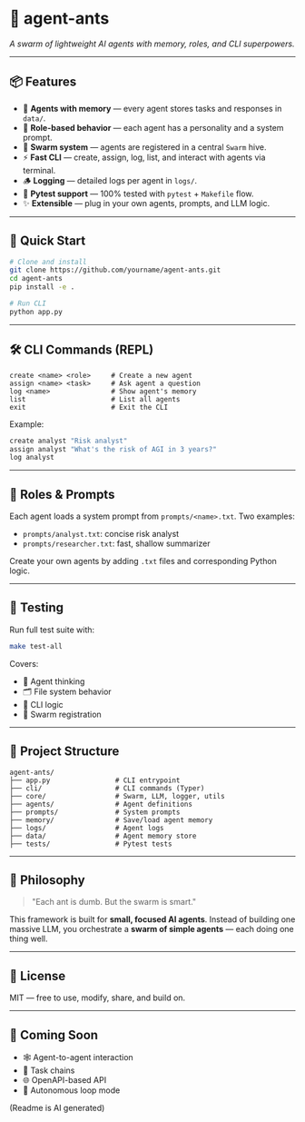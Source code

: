 # 🐜 agent-ants

_A swarm of lightweight AI agents with memory, roles, and CLI superpowers._

---

## 📦 Features

- 🧠 **Agents with memory** — every agent stores tasks and responses in `data/`.
- 🧭 **Role-based behavior** — each agent has a personality and a system prompt.
- 🐜 **Swarm system** — agents are registered in a central `Swarm` hive.
- ⚡ **Fast CLI** — create, assign, log, list, and interact with agents via terminal.
- 🪵 **Logging** — detailed logs per agent in `logs/`.
- 🧪 **Pytest support** — 100% tested with `pytest` + `Makefile` flow.
- ✨ **Extensible** — plug in your own agents, prompts, and LLM logic.

---

## 🚀 Quick Start

```bash
# Clone and install
git clone https://github.com/yourname/agent-ants.git
cd agent-ants
pip install -e .

# Run CLI
python app.py
```

---

## 🛠 CLI Commands (REPL)

```
create <name> <role>     # Create a new agent
assign <name> <task>     # Ask agent a question
log <name>               # Show agent's memory
list                     # List all agents
exit                     # Exit the CLI
```

Example:
```bash
create analyst "Risk analyst"
assign analyst "What's the risk of AGI in 3 years?"
log analyst
```

---

## 🧬 Roles & Prompts

Each agent loads a system prompt from `prompts/<name>.txt`. Two examples:

- `prompts/analyst.txt`: concise risk analyst
- `prompts/researcher.txt`: fast, shallow summarizer

Create your own agents by adding `.txt` files and corresponding Python logic.

---

## 🧪 Testing

Run full test suite with:

```bash
make test-all
```

Covers:
- 🧠 Agent thinking
- 🗂 File system behavior
- 🧪 CLI logic
- 🐜 Swarm registration

---

## 📁 Project Structure

```
agent-ants/
├── app.py                # CLI entrypoint
├── cli/                  # CLI commands (Typer)
├── core/                 # Swarm, LLM, logger, utils
├── agents/               # Agent definitions
├── prompts/              # System prompts
├── memory/               # Save/load agent memory
├── logs/                 # Agent logs
├── data/                 # Agent memory store
├── tests/                # Pytest tests
```

---

## 🧠 Philosophy

> "Each ant is dumb. But the swarm is smart."

This framework is built for **small, focused AI agents**. Instead of building one massive LLM, you orchestrate a **swarm of simple agents** — each doing one thing well.

---

## 📜 License

MIT — free to use, modify, share, and build on.

---

## 🧪 Coming Soon

- 🕸 Agent-to-agent interaction
- 🧵 Task chains
- 🌐 OpenAPI-based API
- 🔁 Autonomous loop mode

(Readme is AI generated)